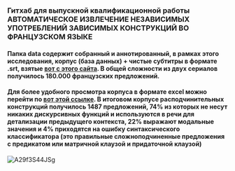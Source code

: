 ### Гитхаб для выпускной квалификационной работы АВТОМАТИЧЕСКОЕ ИЗВЛЕЧЕНИЕ НЕЗАВИСИМЫХ УПОТРЕБЛЕНИЙ ЗАВИСИМЫХ КОНСТРУКЦИЙ ВО ФРАНЦУЗСКОМ ЯЗЫКЕ
#### Папка data содержит собранный и аннотированный, в рамках этого исследования, корпус (база данных) + чистые субтитры в формате .srt, взятые [вот с этого сайта](https://subscene.com/subtitles/searchbytitle). В общей сложности из двух сериалов получилось 180.000 французских предложений.

#### Для более удобного просмотра корпуса в формате excel можно перейти по [вот этой ссылке](https://docs.google.com/spreadsheets/d/1cK4FIrm-TUd_zXS_ekeLvN_TTJQ7-Kr4ec_4be4ibWs/edit?usp=sharing). В итоговом корпусе расподчинительных конструкций получилось 1487 предложений, 74% из которых не несут никаких дискурсивных функций и используются в речи для детализации предыдущего контекста, 22% выражают модальные значения и 4% приходятся на ошибку синтаксического классификатора (это правильные сложноподчиненные предложения с предикатом или матричной клаузой и придаточной клаузой)


![A29f3S44JSg](https://user-images.githubusercontent.com/31884615/119239181-1cce6c00-bb50-11eb-98a6-520162689204.jpg)

